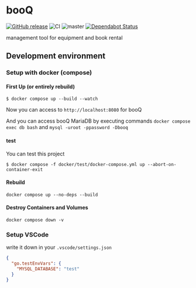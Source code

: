 # booQ

[![GitHub release](https://img.shields.io/github/release/traPtitech/booQ-v3.svg)](https://GitHub.com/traPtitech/booQ-v3/releases/)
![CI](https://github.com/traPtitech/booQ-v3/workflows/CI/badge.svg)
![master](https://github.com/traPtitech/booQ-v3/workflows/master/badge.svg)
[![Dependabot Status](https://api.dependabot.com/badges/status?host=github&repo=traPtitech/booQ-v3)](https://dependabot.com)

management tool for equipment and book rental

## Development environment

### Setup with docker (compose)

#### First Up (or entirely rebuild)

```
$ docker compose up --build --watch
```

Now you can access to `http://localhost:8080` for booQ

And you can access booQ MariaDB by executing commands
`docker compose exec db bash` and `mysql -uroot -ppassword -Dbooq`

#### test

You can test this project

```
$ docker compose -f docker/test/docker-compose.yml up --abort-on-container-exit
```

#### Rebuild

`docker compose up --no-deps --build`

#### Destroy Containers and Volumes

`docker compose down -v`

### Setup VSCode

write it down in your `.vscode/settings.json`

```json
{
  "go.testEnvVars": {
    "MYSQL_DATABASE": "test"
  }
}
```
